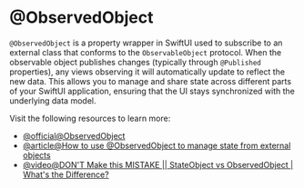 # @ObservedObject

`@ObservedObject` is a property wrapper in SwiftUI used to subscribe to an external class that conforms to the `ObservableObject` protocol.  When the observable object publishes changes (typically through `@Published` properties), any views observing it will automatically update to reflect the new data. This allows you to manage and share state across different parts of your SwiftUI application, ensuring that the UI stays synchronized with the underlying data model.

Visit the following resources to learn more:

- [@official@ObservedObject](https://developer.apple.com/documentation/swiftui/observedobject)
- [@article@How to use @ObservedObject to manage state from external objects](https://www.hackingwithswift.com/quick-start/swiftui/how-to-use-observedobject-to-manage-state-from-external-objects)
- [@video@DON'T Make this MISTAKE || StateObject vs ObservedObject | What's the Difference?](https://www.youtube.com/watch?v=RvzJLekIjRs)